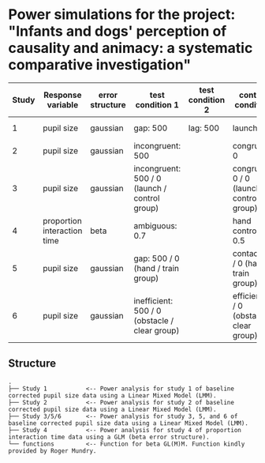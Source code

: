 # Power simulations for the project: "Infants and dogs' perception of causality and animacy: a systematic comparative investigation"

| Study | Response variable           | error structure | test condition 1                               | test condition 2 | control condition                         | subject.sd | residual.sd | N  | power | design          | model                                                     |
|-------|-----------------------------|-----------------|------------------------------------------------|------------------|-------------------------------------------|------------|-------------|----|-------|-----------------|-----------------------------------------------------------|
| 1     | pupil size                  | gaussian        | gap: 500                                       | lag: 500         | launch: 0                                 | 500        | 350         | 24 | 85.5% | within          | lmer(resp~condition + sex + z.order + (1\|subject))       |
| 2     | pupil size                  | gaussian        | incongruent: 500                               |                  | congruent: 0                              | 500        | 350         | 24 | 99.9% | within          | lmer(resp~condition + sex + z.order + (1\|subject))       |
| 3     | pupil size                  | gaussian        | incongruent: 500 / 0  (launch / control group) |                  | congruent: 0 / 0 (launch / control group) | 250        | 250         | 40 | 85.2% | within/between  | lmer(resp~group*condition + sex + z.order + (1\|subject)) |
| 4     | proportion interaction time | beta            | ambiguous: 0.7                                 |                  | hand control: 0.5                         |            |             | 40 | 97.5% | between         | glm(resp~condition + sex, family=beta)                    |
| 5     | pupil size                  | gaussian        | gap: 500 / 0 (hand / train group)              |                  | contact: 0 / 0 (hand / train group)       | 250        | 250         | 24 | 85.2% | within/between  | lmer(resp~group*condition + sex + z.order + (1\|subject)) |
| 6     | pupil size                  | gaussian        | inefficient: 500 / 0 (obstacle / clear group)  |                  | efficient: 0 / 0 (obstacle / clear group) | 250        | 250         | 40 | 85.2% | within/between  | lmer(resp~group*condition + sex + z.order + (1\|subject)) |

## Structure 

```
.
├── Study 1           <-- Power analysis for study 1 of baseline corrected pupil size data using a Linear Mixed Model (LMM).
├── Study 2           <-- Power analysis for study 2 of baseline corrected pupil size data using a Linear Mixed Model (LMM).
├── Study 3/5/6       <-- Power analysis for study 3, 5, and 6 of baseline corrected pupil size data using a Linear Mixed Model (LMM).
├── Study 4           <-- Power analysis for study 4 of proportion interaction time data using a GLM (beta error structure).
└── functions         <-- Function for beta GL(M)M. Function kindly provided by Roger Mundry. 

```